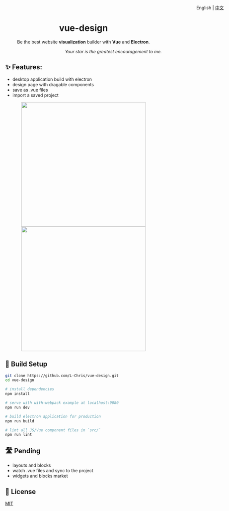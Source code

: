 <h1 align="center">
  vue-design
</h1>
<p align="right" style="position:absolute;top:16px;right:28px;">
  English | <a href="https://github.com/L-Chris/vue-design/blob/master/README.zh-CN.md">中文</a>
</p>
<p align="center">Be the best website <strong>visualization</strong> builder with <strong>Vue</strong> and <strong>Electron</strong>.</p>
<p align="right"><em>Your star is the greatest encouragement to me.</em></p>

## ✨ Features:

- desktop application build with electron
- design page with dragable components
- save as .vue files
- import a saved project

<p align="center">
  <img width="400px" src="https://raw.githubusercontent.com/L-Chris/vue-design/develop/docs/images/layout.png">
  <img width="400px" src="https://raw.githubusercontent.com/L-Chris/vue-design/develop/docs/images/code.png">
</p>

## 🔧 Build Setup

``` bash
git clone https://github.com/L-Chris/vue-design.git
cd vue-design

# install dependencies
npm install

# serve with with-webpack example at localhost:9080
npm run dev

# build electron application for production
npm run build

# lint all JS/Vue component files in `src/`
npm run lint
```

## 🛣 Pending
- layouts and blocks
- watch .vue files and sync to the project
- widgets and blocks market

## 🥂 License

[MIT](http://opensource.org/licenses/MIT)